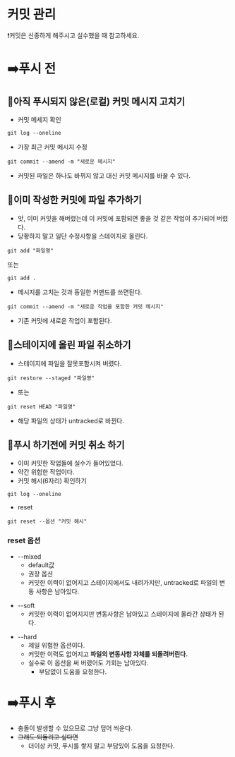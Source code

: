 # 커밋 관리

❗커밋은 신중하게 해주시고 실수했을 때 참고하세요.

# ➡️푸시 전
## 🚧아직 푸시되지 않은(로컬) 커밋 메시지 고치기
* 커밋 메세지 확인
```
git log --oneline
```
* 가장 최근 커밋 메시지 수정
```
git commit --amend -m "새로운 메시지"
```
* 커밋된 파일은 하나도 바뀌지 않고 대신 커밋 메시지를 바꿀 수 있다.

## 🚧이미 작성한 커밋에 파일 추가하기
* 앗, 이미 커밋을 해버렸는데 이 커밋에 포함되면 좋을 것 같은 작업이 추가되어 버렸다.
* 당황하지 말고 일단 수정사항을 스테이지로 올린다.
```
git add "파일명"
```
또는
```
git add .
```
* 메시지를 고치는 것과 동일한 커맨드를 쓰면된다.
```
git commit --amend -m "새로운 작업을 포함한 커밋 메시지"
```
* 기존 커밋에 새로운 작업이 포함된다.

## 🚧스테이지에 올린 파일 취소하기
* 스테이지에 파일을 잘못포함시켜 버렸다.
```
git restore --staged "파일명"
```
* 또는
```
git reset HEAD "파일명"
```
* 해당 파일의 상태가 untracked로 바뀐다.

## 🚧푸시 하기전에 커밋 취소 하기
* 이미 커밋한 작업들에 실수가 들어있었다. 
* 약간 위험한 작업이다.
* 커밋 해시(6자리) 확인하기
```
git log --oneline
```
* reset
```
git reset --옵션 "커밋 해시"
```
### reset 옵션
* --mixed
  * default값
  * 권장 옵션
  * 커밋한 이력이 없어지고 스테이지에서도 내려가지만, untracked로 파일의 변동 사항은 남아있다.
- --soft
  * 커밋한 이력이 없어지지만 변동사항은 남아있고 스테이지에 올라간 상태가 된다.
* --hard
  * 제일 위험한 옵션이다. 
  * 커밋한 이력도 없어지고 **파일의 변동사항 자체를 되돌려버린다.**
  * 실수로 이 옵션을 써 버렸어도 기회는 남아있다.
    * 부담없이 도움을 요청한다.

# ➡️푸시 후 
* 충돌이 발생할 수 있으므로 그냥 덮어 씌운다.
* ~~그래도 되돌리고 싶다면~~
  * 더이상 커밋, 푸시를 쌓지 말고 부담있이 도움을 요청한다.